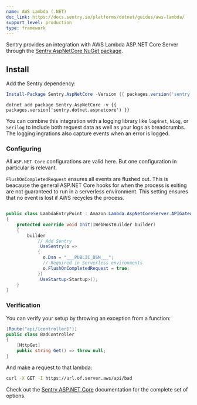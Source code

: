 ```yaml
---
name: AWS Lambda (.NET)
doc_link: https://docs.sentry.io/platforms/dotnet/guides/aws-lambda/
support_level: production
type: framework
---
```


Sentry provides an integration with AWS Lambda ASP.NET Core Server through the [Sentry.AspNetCore NuGet package](https://www.nuget.org/packages/Sentry.AspNetCore).

## Install

Add the Sentry dependency:

```powershell {tabTitle:"Package Manager"}
Install-Package Sentry.AspNetCore -Version {{ packages.version('sentry.dotnet.aspnetcore') }}
```

```shell {tabTitle:".NET Core CLI"}
dotnet add package Sentry.AspNetCore -v {{ packages.version('sentry.dotnet.aspnetcore') }}
```

You can combine this integration with a logging library like `log4net`, `NLog`, or `Serilog` to include both request data as well as your logs as breadcrumbs. The logging ingrations also capture events when an error is logged.


### Configuring

All `ASP.NET Core` configurations are valid here. But one configuration in particular is relevant.

`FlushOnCompletedRequest` ensures all events are flushed out. This is beacause the general ASP.NET Core hooks for when the process is exiting are not guaranteed to run in a serverless environment. This setting ensures that no event is lost if AWS recycles the process.

```csharp

public class LambdaEntryPoint : Amazon.Lambda.AspNetCoreServer.APIGatewayProxyFunction
{
    protected override void Init(IWebHostBuilder builder)
    {
        builder
            // Add Sentry
            .UseSentry(o =>
            {
              o.Dsn = "___PUBLIC_DSN___";
              // Required in Serverless environments
              o.FlushOnCompletedRequest = true;
            })
            .UseStartup<Startup>();
    }
}
```

### Verification

You can verify your setup by throwing an exception from a function:

```csharp
[Route("api/[controller]")]
public class BadController
{
    [HttpGet]
    public string Get() => throw null;
}
```

And make a request to that lambda:

```sh
curl -X GET -I https://url.of.server.aws/api/bad
```


Check out the [Sentry ASP.NET Core](/platforms/dotnet/guides/aspnetcore/) documentation for the complete set of options.
